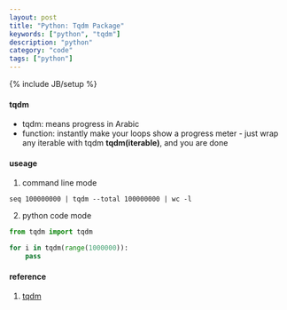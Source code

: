 ```yaml
---
layout: post
title: "Python: Tqdm Package"
keywords: ["python", "tqdm"]
description: "python"
category: "code"
tags: ["python"]
---
```

{% include JB/setup %}

#### tqdm
+ tqdm: means progress in Arabic
+ function: instantly make your loops show a progress meter -  just wrap any iterable with tqdm **tqdm(iterable)**, and you are done


#### useage

1. command line mode

```shell
seq 100000000 | tqdm --total 100000000 | wc -l
```

2. python code mode

```python
from tqdm import tqdm

for i in tqdm(range(1000000)):
    pass
```





#### reference 
1. [tqdm](https://tqdm.github.io/)

